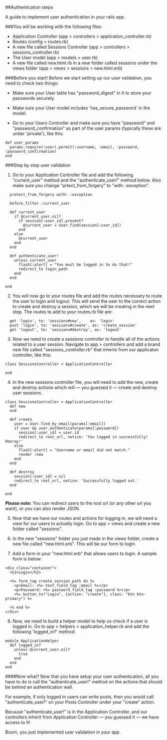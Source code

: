 ##Authentication steps

A guide to implement user authentication in your rails app.

###You will be working with the following files:

* Application Controller (app > controllers > application_controller.rb)
* Routes (config > routes.rb)
* A new file called Sessions Controller (app > controllers > sessions_controller.rb)
* The User model (app > models > user.rb)
* A new file called new.html.rb in a new folder called sessions under the views folder (app > views > sessions > new.html.erb)

###Before you start!
Before we start setting up our user validation, you need to check two things:

* Make sure your User table has "password_digest" in it to store your passwords securely.

* Make sure your User model includes 'has_secure_password' in the model.

* Go to your Users Controller and make sure you have "password" and "password_confirmation" as part of the user params (typically these are under 'private'), like this:
```
def user_params
  params.require(:user).permit(:username, :email, :password, :password_confirmation)
end
```

###Step by step user validation

1. Go to your Application Controller file and add the following "current_user" method and the "authenticate_user!" method below. Also make sure you change "prtect_from_forgery" to "with: :exception".

```class ApplicationController < ActionController::Base
  protect_from_forgery with: :exception

  before_filter :current_user

  def current_user
    if @current_user.nil?
      if session[:user_id].present?
        @current_user = User.find(session[:user_id])
      end
    else
      @current_user
    end
  end

  def authenticate_user!
    unless current_user
      flash[:alert] = "You must be logged in to do that!"
      redirect_to login_path
    end
  end

end
```

2. You will now go to your routes file and add the routes necessary to route the user to login and logout. This will send the user to the correct action to create and destroy a session, which we will be creating in the next step. The routes to add to your routes.rb file are:

```
  get 'login', to: 'sessions#new',    as: 'login'
  post 'login', to: 'sessions#create', as: 'create_session'
  get 'logout', to: 'sessions#destroy', as: 'logout'
```

3. Now we need to create a sessions controller to handle all of the actions related to a user session. Navigate to app > controllers and add a brand new file called "sessions_controller.rb" that inherts from our applicaton controller, like this:

```
class SessionsController < ApplicationController

end
```

4. In the new sessions controller file, you will need to add the new, create and destroy actions which will — you guessed it — create and destroy user sessions.

```
class SessionsController < ApplicationController
  def new
  end

  def create
    user = User.find_by_email(params[:email])
    if user && user.authenticate(params[:password])
      session[:user_id] = user.id
      redirect_to root_url, notice: 'You logged in successfully! Hooray!'
    else
      flash[:alert] = "Username or email did not match."
      render :new
    end
  end

  def destroy
    session[:user_id] = nil
    redirect_to root_url, notice: 'Successfully logged out.'
  end

end
```

**Please note:** You can redirect users to the root url (or any other url you want), or you can also render JSON.

5. Now that we have our routes and actions for logging in, we will need a view for our users to actually login. Go to app > views and create a new folder called "sessions".

6. In the new "sessions" folder you just made in the views folder, create a new file called "new.html.erb". This will be our form to login.

7. Add a form in your "new.html.erb" that allows users to login. A sample form is below:

```
<div class="container">
  <h2>Login</h2>

  <%= form_tag create_session_path do %>
    <p>Email: <%= text_field_tag :email %></p>
    <p>Password: <%= password_field_tag :password %></p>
    <%= button_to("Login", {action: "create"}, class: "btn btn-primary") %>

  <% end %>
</div>
```
8. Now, we need to build a helper model to help us check if a user is logged in. Go to app > helpers > application_helper.rb and add the following 'logged_in?' method:

```
module ApplicationHelper
  def logged_in?
    unless @current_user.nil?
      true
    end
  end
end
```

####Now what?
Now that you have setup your user authentication, all you have to do is call the "authenticate_user!" method on the actions that should be behind an authentication wall.

For example, if only logged in users can write posts, then you would call "authenticate_user!" on your Posts Controller under your "create" action.

Because "authenticate_user!" is in the Application Controller, and our controllers inherit from Application Controller — you guessed it — we have access to it!

Boom, you just implemented user validation in your app.

